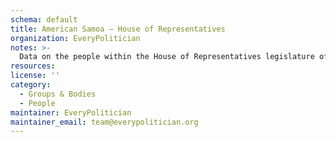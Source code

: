 ```yaml
---
schema: default
title: American Samoa — House of Representatives
organization: EveryPolitician
notes: >-
  Data on the people within the House of Representatives legislature of American Samoa.
resources:
license: ''
category:
  - Groups & Bodies
  - People
maintainer: EveryPolitician
maintainer_email: team@everypolitician.org
---
```

